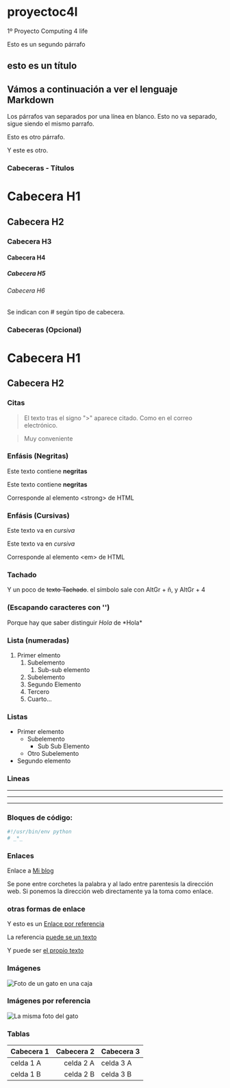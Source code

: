 # proyectoc4l
1º Proyecto Computing 4 life 

Esto es un segundo párrafo

## esto es un título

## Vámos a continuación a ver el lenguaje Markdown

Los párrafos van separados por una línea en blanco.
Esto no va separado, sigue siendo el mismo parrafo.

Esto es otro párrafo.

Y este es otro.

### Cabeceras - Títulos

# Cabecera H1
## Cabecera H2
### Cabecera H3
#### Cabecera H4
##### Cabecera H5
###### Cabecera H6
Se indican con # según tipo de cabecera.

### Cabeceras (Opcional)
Cabecera H1
===========
Cabecera H2
-----------

### Citas

> El texto tras el signo ">" aparece citado.
> Como en el correo electrónico.

> Muy conveniente

### Enfásis (Negritas)
Este texto contiene **negritas**

Este texto contiene __negritas__

Corresponde al elemento \<strong\> de HTML

### Enfásis (Cursivas)
Este texto va en *cursiva*

Este texto va en _cursiva_

Corresponde al elemento \<em\> de HTML

### Tachado
Y un poco de ~~texto Tachado~~.
el símbolo sale con AltGr + ñ, y AltGr + 4

### (Escapando caracteres con '\')
Porque hay que saber distinguir *Hola* de \*Hola\*

### Lista (numeradas)
1. Primer elmento
   1. Subelemento
        1.   Sub-sub elemento
   1. Subelemento
   1. Segundo Elemento
   1. Tercero
   1. Cuarto...

### Listas
* Primer elemento
  * Subelemento
    * Sub Sub Elemento
  * Otro Subelemento
* Segundo elemento

### Lineas
----------
__________
- - - - - -

### Bloques de código:
```python
#!/usr/bin/env python
# _*_
```
### Enlaces
Enlace a [Mi blog](http://www.cybermito.eu)

Se pone entre corchetes la palabra y al lado entre parentesis la dirección web. Si ponemos la dirección web directamente ya la toma como enlace.

### otras formas de enlace

Y esto es un [Enlace por referencia][1]

La referencia [puede se un texto][referencia de texto]

Y puede ser [el propio texto]

[1]: http://osl.ugr.es
[referencia de texto]: http://www.ugr.es
[el propio texto]: http://www.psicobyte.com

### Imágenes
![Foto de un gato en una caja](https://cdn.pixabay.com/photo/2017/02/22/20/02/landscape-2090495_960_720.jpg "Mi gato (Grizzly)")

### Imágenes por referencia

![La misma foto del gato][gato]

[gato]:https://cdn.pixabay.com/photo/2014/08/01/00/08/pier-407252_960_720.jpg

### Tablas

|Cabecera 1 |Cabecera 2 |Cabecera 3|
|-----------|----------:|:---------|
| celda 1 A | celda 2 A | celda 3 A|
| celda 1 B | celda 2 B | celda 3 B|

